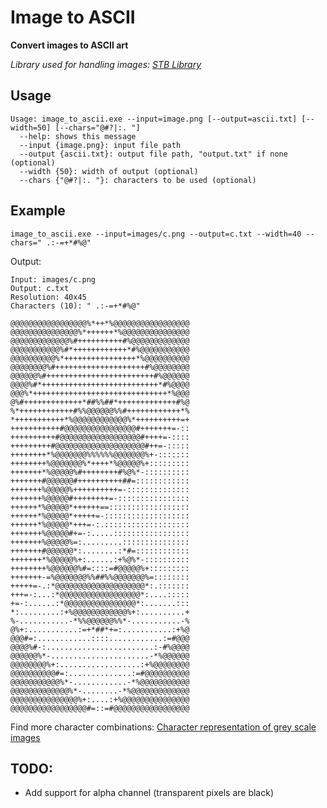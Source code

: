 # Image to ASCII

**Convert images to ASCII art**

*Library used for handling images: [STB Library](https://github.com/nothings/stb)*

## Usage

```
Usage: image_to_ascii.exe --input=image.png [--output=ascii.txt] [--width=50] [--chars="@#?|:. "]
  --help: shows this message
  --input {image.png}: input file path
  --output {ascii.txt}: output file path, "output.txt" if none (optional)
  --width {50}: width of output (optional)
  --chars {"@#?|:. "}: characters to be used (optional)
```

## Example

`image_to_ascii.exe --input=images/c.png --output=c.txt --width=40 --chars=" .:-=+*#%@"`

Output:

```
Input: images/c.png
Output: c.txt
Resolution: 40x45
Characters (10): " .:-=+*#%@"

@@@@@@@@@@@@@@@@@%*++*%@@@@@@@@@@@@@@@@@
@@@@@@@@@@@@@@@%*++++++*%@@@@@@@@@@@@@@@
@@@@@@@@@@@@@%#++++++++++#%@@@@@@@@@@@@@
@@@@@@@@@@@%#*++++++++++++*#%@@@@@@@@@@@
@@@@@@@@@@%*++++++++++++++++*%@@@@@@@@@@
@@@@@@@@%#++++++++++++++++++++#%@@@@@@@@
@@@@@@%#++++++++++++++++++++++++#%@@@@@@
@@@@%#*++++++++++++++++++++++++++*#%@@@@
@@@%*++++++++++++++++++++++++++++++*%@@@
@%#+++++++++++++*##%%##*+++++++++++++#%@
%*++++++++++++#%%@@@@@@%%#++++++++++++*%
*+++++++++++*%@@@@@@@@@@@@%*++++++++++=+
+++++++++++#@@@@@@@@@@@@@@@@#+++++++=-::
++++++++++#@@@@@@@@@@@@@@@@@@#++++=-::::
+++++++++#@@@@@@@@@@@@@@@@@@@@#++=-:::::
++++++++*%@@@@@@@%%%%%%@@@@@@@%+-:::::::
++++++++%@@@@@@@%*++++*%@@@@@%+:::::::::
+++++++*%@@@@@%#++++++++#%@%*-::::::::::
+++++++#@@@@@@#++++++++++##=::::::::::::
+++++++%@@@@@%++++++++++=-::::::::::::::
+++++++%@@@@@#++++++++=-::::::::::::::::
++++++*%@@@@@*++++++==::::::::::::::::::
++++++*%@@@@@*+++++=-:::::::::::::::::::
++++++*%@@@@@*+++=-:.:::::::::::::::::::
+++++++%@@@@@#+=-:.....:::::::::::::::::
+++++++%@@@@@%=:.........:::::::::::::::
+++++++#@@@@@@*:........:*#=::::::::::::
+++++++*%@@@@@%+:......:+%@%*-::::::::::
++++++++%@@@@@@%#=::::=#@@@@@%+:::::::::
+++++++-=%@@@@@@@%%##%%@@@@@@@%=::::::::
+++++=-.:*@@@@@@@@@@@@@@@@@@@@*:.:::::::
+++=-:...:*@@@@@@@@@@@@@@@@@@*:....:::::
+=-:......:*@@@@@@@@@@@@@@@@*:.......:::
*:.........:+%@@@@@@@@@@@@%+:..........+
%-...........-*%%@@@@@@%%*-...........-%
@%+:...........:=+*##*+=:...........:+%@
@@@#=:............::::............:=#@@@
@@@@%#-:........................:-#%@@@@
@@@@@@%*-......................-*%@@@@@@
@@@@@@@@%+:..................:+%@@@@@@@@
@@@@@@@@@@#=:..............:=#@@@@@@@@@@
@@@@@@@@@@@%*-............-*%@@@@@@@@@@@
@@@@@@@@@@@@@%*-........-*%@@@@@@@@@@@@@
@@@@@@@@@@@@@@@%+:....:+%@@@@@@@@@@@@@@@
@@@@@@@@@@@@@@@@@#=::=#@@@@@@@@@@@@@@@@@
```

Find more character combinations: [Character representation of grey scale images](http://paulbourke.net/dataformats/asciiart/)

## TODO:

- Add support for alpha channel (transparent pixels are black)